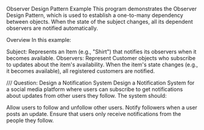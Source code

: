 
Observer Design Pattern Example
This program demonstrates the Observer Design Pattern, which is used to establish a one-to-many dependency between objects. When the state of the subject changes, all its dependent observers are notified automatically.

Overview
In this example:

Subject: Represents an Item (e.g., "Shirt") that notifies its observers when it becomes available.
Observers: Represent Customer objects who subscribe to updates about the item's availability.
When the item's state changes (e.g., it becomes available), all registered customers are notified.


///
Question: Design a Notification System
Design a Notification System for a social media platform where users can subscribe to get notifications about updates from other users they follow. The system should:

Allow users to follow and unfollow other users.
Notify followers when a user posts an update.
Ensure that users only receive notifications from the people they follow.